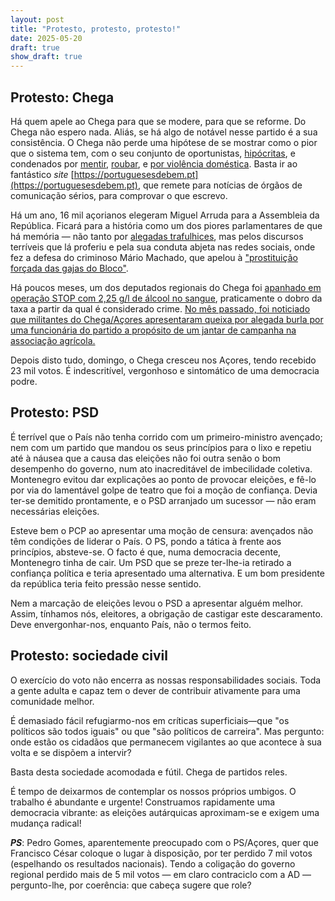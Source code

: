 ```yaml
---
layout: post
title: "Protesto, protesto, protesto!"
date: 2025-05-20
draft: true
show_draft: true
---
```


## Protesto: Chega

Há quem apele ao Chega para que se modere, para que se reforme. Do Chega não espero nada. Aliás, se há algo de notável nesse partido é a sua consistência. O Chega não perde uma hipótese de se mostrar como o pior que o sistema tem, com o seu conjunto de oportunistas, [hipócritas](https://www.publico.pt/2024/03/25/politica/noticia/novo-deputado-chega-detido-duas-vezes-imigracao-ilegal-eua-2084811), e condenados por [mentir](https://www.publico.pt/2024/03/25/politica/noticia/novo-deputado-chega-detido-duas-vezes-imigracao-ilegal-eua-2084811), [roubar](https://observador.pt/2024/12/03/seguranca-de-andre-ventura-condenado-a-pena-suspensa-de-dois-anos-de-prisao-pelo-roubo-de-homem-que-espancou/), e [por violência doméstica](https://sicnoticias.pt/especiais/eleicoes-legislativas/2024-02-26-Polemica-no-Chega-lider-em-Aveiro-condenado-por-violencia-domestica-28b721cd). Basta ir ao fantástico *site* [https://portuguesesdebem.pt](https://portuguesesdebem.pt), que remete para notícias de órgãos de comunicação sérios, para comprovar o que escrevo.

Há um ano, 16 mil açorianos elegeram Miguel Arruda para a Assembleia da República. Ficará para a história como um dos piores parlamentares de que há memória — não tanto por [alegadas trafulhices](https://www.publico.pt/2025/01/21/politica/noticia/deputado-chega-miguel-arruda-alvo-buscas-suspeitas-furto-malas-aeroporto-2119592), mas pelos discursos terríveis que lá proferiu e pela sua conduta abjeta nas redes sociais, onde fez a defesa do criminoso Mário Machado, que apelou à ["prostituição forçada das gajas do Bloco"](https://archive.ph/mCeht).

Há poucos meses, um dos deputados regionais do Chega foi [apanhado em operação STOP com 2,25 g/l de álcool no sangue](https://sicnoticias.pt/pais/2025-02-06-deputado-do-chega-acores-apanhado-em-operacao-stop-com-225-g-l-de-alcool-no-sangue-7d221f97), praticamente o dobro da taxa a partir da qual é considerado crime. [No mês passado, foi noticiado que militantes do Chega/Açores apresentaram queixa por alegada burla por uma funcionária do partido a propósito de um jantar de campanha na associação agrícola.](https://www.rtp.pt/noticias/politica/chega-acores-sob-suspeita-jantar-oferecido-foi-cobrado-aos-militantes_v1648688)

Depois disto tudo, domingo, o Chega cresceu nos Açores, tendo recebido 23 mil votos. É indescritível, vergonhoso e sintomático de uma democracia podre.

## Protesto: PSD

É terrível que o País não tenha corrido com um primeiro-ministro avençado; nem com um partido que mandou os seus princípios para o lixo e repetiu até à náusea que a causa das eleições não foi outra senão o bom desempenho do governo, num ato inacreditável de imbecilidade coletiva. Montenegro evitou dar explicações ao ponto de provocar eleições, e fê-lo por via do lamentável golpe de teatro que foi a moção de confiança. Devia ter-se demitido prontamente, e o PSD arranjado um sucessor — não eram necessárias eleições.

Esteve bem o PCP ao apresentar uma moção de censura: avençados não têm condições de liderar o País. O PS, pondo a tática à frente aos princípios, absteve-se. O facto é que, numa democracia decente, Montenegro tinha de cair. Um PSD que se preze ter-lhe-ia retirado a confiança política e teria apresentado uma alternativa. E um bom presidente da república teria feito pressão nesse sentido.

Nem a marcação de eleições levou o PSD a apresentar alguém melhor. Assim, tínhamos nós, eleitores, a obrigação de castigar este descaramento. Deve envergonhar-nos, enquanto País, não o termos feito.

## Protesto: sociedade civil

O exercício do voto não encerra as nossas responsabilidades sociais. Toda a gente adulta e capaz tem o dever de contribuir ativamente para uma comunidade melhor.

É demasiado fácil refugiarmo-nos em críticas superficiais—que "os políticos são todos iguais" ou que "são políticos de carreira". Mas pergunto: onde estão os cidadãos que permanecem vigilantes ao que acontece à sua volta e se dispõem a intervir?

Basta desta sociedade acomodada e fútil. Chega de partidos reles.

É tempo de deixarmos de contemplar os nossos próprios umbigos. O trabalho é abundante e urgente! Construamos rapidamente uma democracia vibrante: as eleições autárquicas aproximam-se e exigem uma mudança radical!

**_PS_**: Pedro Gomes, aparentemente preocupado com o PS/Açores, quer que Francisco César coloque o lugar à disposição, por ter perdido 7 mil votos (espelhando os resultados nacionais). Tendo a coligação do governo regional perdido mais de 5 mil votos — em claro contraciclo com a AD — pergunto-lhe, por coerência: que cabeça sugere que role?
